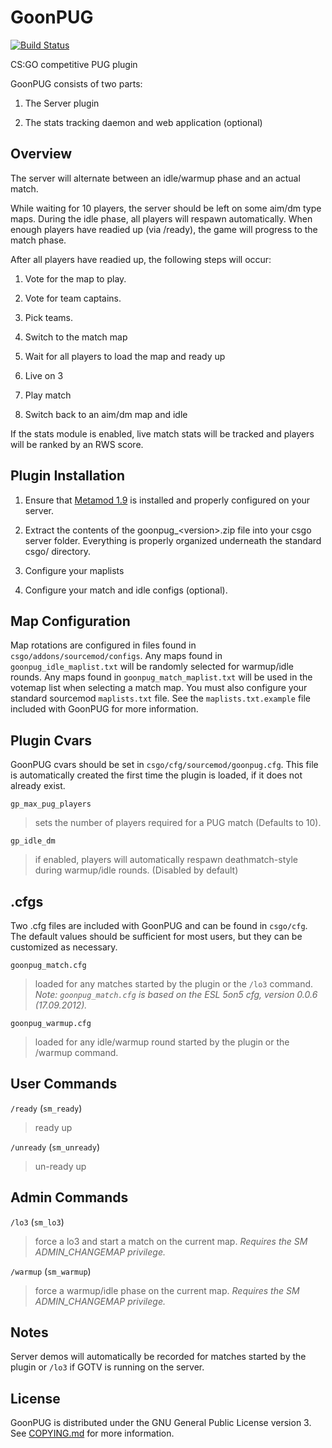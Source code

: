 GoonPUG
=======

[![Build Status](https://travis-ci.org/goonpug/goonpug.png)](https://travis-ci.org/goonpug/goonpug/)

CS:GO competitive PUG plugin

GoonPUG consists of two parts:

1. The Server plugin

2. The stats tracking daemon and web application (optional)


Overview
--------
The server will alternate between an idle/warmup phase and an actual match.

While waiting for 10 players, the server should be left on some aim/dm type
maps. During the idle phase, all players will respawn automatically. When
enough players have readied up (via /ready), the game will progress to the
match phase.

After all players have readied up, the following steps will occur:

1. Vote for the map to play.

2. Vote for team captains.

3. Pick teams.

4. Switch to the match map

5. Wait for all players to load the map and ready up

6. Live on 3

7. Play match

8. Switch back to an aim/dm map and idle

If the stats module is enabled, live match stats will be tracked and players
will be ranked by an RWS score.


Plugin Installation
-------------------

1. Ensure that [Metamod 1.9](http://www.sourcemm.net) is installed and properly configured on your server.

2. Extract the contents of the goonpug\_\<version\>.zip file into your csgo
   server folder. Everything is properly organized underneath the standard
   csgo/ directory.

3. Configure your maplists

4. Configure your match and idle configs \(optional\).


Map Configuration
-----------------

Map rotations are configured in files found in
`csgo/addons/sourcemod/configs`. Any maps found in `goonpug_idle_maplist.txt`
will be randomly selected for warmup/idle rounds. Any maps found in
`goonpug_match_maplist.txt` will be used in the votemap list when selecting a
match map. You must also configure your standard sourcemod `maplists.txt` file.
See the `maplists.txt.example` file included with GoonPUG for more information.


Plugin Cvars
------------

GoonPUG cvars should be set in `csgo/cfg/sourcemod/goonpug.cfg`. This file is
automatically created the first time the plugin is loaded, if it does not
already exist.

`gp_max_pug_players`
> sets the number of players required for a PUG match \(Defaults to 10\).

`gp_idle_dm`
> if enabled, players will automatically respawn deathmatch-style during
> warmup/idle rounds. \(Disabled by default\)


.cfgs
-----

Two .cfg files are included with GoonPUG and can be found in `csgo/cfg`.
The default values should be sufficient for most users, but they can be
customized as necessary.

`goonpug_match.cfg`
> loaded for any matches started by the plugin or the
> `/lo3` command.
> *Note: `goonpug_match.cfg` is based on the ESL 5on5 cfg, version 0.0.6
> \(17.09.2012\).*

`goonpug_warmup.cfg`
> loaded for any idle/warmup round started by the plugin or the /warmup
> command.


User Commands
-------------

`/ready` \(`sm_ready`\)
> ready up

`/unready` \(`sm_unready`\)
> un-ready up


Admin Commands
--------------

`/lo3` \(`sm_lo3`\)
> force a lo3 and start a match on the current map. *Requires the SM
> ADMIN_CHANGEMAP privilege.*

`/warmup` \(`sm_warmup`\)
> force a warmup/idle phase on the current map. *Requires the SM
> ADMIN_CHANGEMAP privilege.*


Notes
-----

Server demos will automatically be recorded for matches started by the plugin
or `/lo3` if GOTV is running on the server.


License
-------
GoonPUG is distributed under the GNU General Public License version 3. See
[COPYING.md](https://github.com/pmrowla/goonpug/blob/master/COPYING.md) for
more information.
